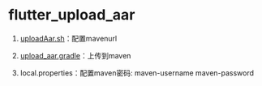 # flutter_upload_aar

1. [uploadAar.sh](./uploadAar.sh)：配置mavenurl

2. [upload_aar.gradle](./upload_aar.gradle)：上传到maven

3. local.properties：配置maven密码:
   maven-username
   maven-password
